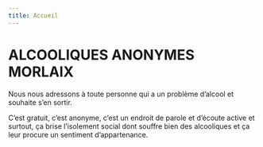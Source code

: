 ```yaml
---
title: Accueil
---
```

# ALCOOLIQUES ANONYMES MORLAIX

Nous nous adressons à toute personne qui a un problème d’alcool et souhaite s’en sortir. 

C’est gratuit, c’est anonyme, c’est un endroit de parole et d’écoute active et surtout, ça brise l’isolement social dont souffre bien des alcooliques et ça leur procure un sentiment d’appartenance.
